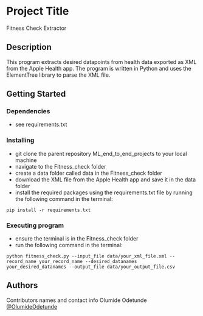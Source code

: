 # Project Title

Fitness Check Extractor

## Description

This program extracts desired datapoints from health data exported as XML from the Apple Health app. The program is written in Python and uses the ElementTree library to parse the XML file. 

## Getting Started

### Dependencies

* see requirements.txt

### Installing

* git clone the parent repository ML_end_to_end_projects to your local machine
* navigate to the Fitness_check folder 
* create a data folder called data in the Fitness_check folder
* download the XML file from the Apple Health app and save it in the data folder
* install the required packages using the requirements.txt file by running the following command in the terminal:

```
pip install -r requirements.txt
```

### Executing program

* ensure the terminal is in the Fitness_check folder
* run the following command in the terminal:
```
python fitness_check.py --input_file data/your_xml_file.xml --record_name your_record_name --desired_datanames your_desired_datanames --output_file data/your_output_file.csv

```

## Authors

Contributors names and contact info
Olumide Odetunde [@OlumideOdetunde](https://www.linkedin.com/in/olumide-odetunde/)
